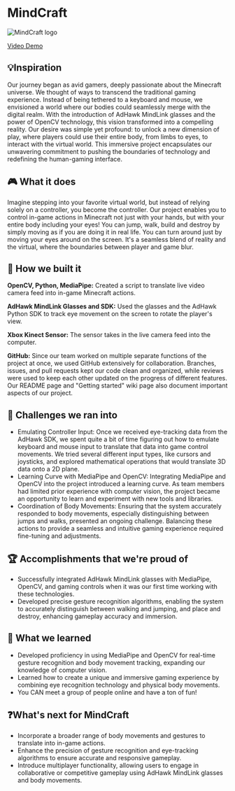 # MindCraft

![MindCraft logo](https://github.com/Hack-the-North-2023/MindCraft/assets/68347113/6c541869-1636-4cee-9256-fa185d6f3734)

[Video Demo](https://youtu.be/JQAryxi2Z0g)

## 💡Inspiration
Our journey began as avid gamers, deeply passionate about the Minecraft universe. We thought of ways to transcend the traditional gaming experience. Instead of being tethered to a keyboard and mouse, we envisioned a world where our bodies could seamlessly merge with the digital realm. With the introduction of AdHawk MindLink glasses and the power of OpenCV technology, this vision transformed into a compelling reality. Our desire was simple yet profound: to unlock a new dimension of play, where players could use their entire body, from limbs to eyes, to interact with the virtual world. This immersive project encapsulates our unwavering commitment to pushing the boundaries of technology and redefining the human-gaming interface.

## 🎮 What it does
Imagine stepping into your favorite virtual world, but instead of relying solely on a controller, you become the controller. Our project enables you to control in-game actions in Minecraft not just with your hands, but with your entire body including your eyes! You can jump, walk, build and destroy by simply moving as if you are doing it in real life. You can turn around just by moving your eyes around on the screen. It's a seamless blend of reality and the virtual, where the boundaries between player and game blur. 

## 🤖 How we built it
**OpenCV, Python, MediaPipe:** Created a script to translate live video camera feed into in-game Minecraft actions.

**AdHawk MindLink Glasses and SDK:** Used the glasses and the AdHawk Python SDK to track eye movement on the screen to rotate the player's view.

**Xbox Kinect Sensor:** The sensor takes in the live camera feed into the computer.

**GitHub:** Since our team worked on multiple separate functions of the project at once, we used GitHub extensively for collaboration. Branches, issues, and pull requests kept our code clean and organized, while reviews were used to keep each other updated on the progress of different features. Our README page and "Getting started" wiki page also document important aspects of our project.

## 🤔 Challenges we ran into
* Emulating Controller Input: Once we received eye-tracking data from the AdHawk SDK, we spent quite a bit of time figuring out how to emulate keyboard and mouse input to translate that data into game control movements. We tried several different input types, like cursors and joysticks, and explored mathematical operations that would translate 3D data onto a 2D plane.
* Learning Curve with MediaPipe and OpenCV: Integrating MediaPipe and OpenCV into the project introduced a learning curve. As team members had limited prior experience with computer vision, the project became an opportunity to learn and experiment with new tools and libraries.
* Coordination of Body Movements: Ensuring that the system accurately responded to body movements, especially distinguishing between jumps and walks, presented an ongoing challenge. Balancing these actions to provide a seamless and intuitive gaming experience required fine-tuning and adjustments.

## 🏆 Accomplishments that we're proud of
* Successfully integrated AdHawk MindLink glasses with MediaPipe, OpenCV, and gaming controls when it was our first time working with these technologies.
* Developed precise gesture recognition algorithms, enabling the system to accurately distinguish between walking and jumping, and place and destroy, enhancing gameplay accuracy and immersion.

## 🧠 What we learned
* Developed proficiency in using MediaPipe and OpenCV for real-time gesture recognition and body movement tracking, expanding our knowledge of computer vision. 
* Learned how to create a unique and immersive gaming experience by combining eye recognition technology and physical body movements.
* You CAN meet a group of people online and have a ton of fun!

## ❓What's next for MindCraft
* Incorporate a broader range of body movements and gestures to translate into in-game actions.
* Enhance the precision of gesture recognition and eye-tracking algorithms to ensure accurate and responsive gameplay.
* Introduce multiplayer functionality, allowing users to engage in collaborative or competitive gameplay using AdHawk MindLink glasses and body movements.
